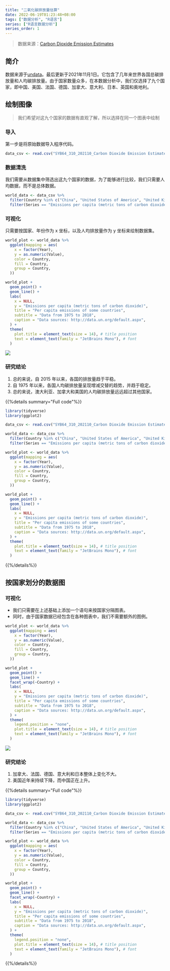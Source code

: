 ```yaml
---
title: "二氧化碳排放量估算"
date: 2022-06-19T01:23:48+08:00
tags: ["数据分析", "R语言"]
series: ["R语言数据分析"]
series_order: 1
---
```


> 数据来源：[Carbon Dioxide Emission Estimates](http://data.un.org/_Docs/SYB/CSV/SYB64_310_202110_Carbon%20Dioxide%20Emission%20Estimates.csv)

## 简介

数据来源于[undata](http://data.un.org/default.aspx)。最后更新于2021年11月1日。它包含了几年来世界各国总碳排放量和人均碳排放量。由于国家数量众多，在本数据分析中，我们仅选择了九个国家，即中国、美国、法国、德国、加拿大、意大利、日本、英国和奥地利。

## 绘制图像

> 我们希望对这九个国家的数据有直观了解，所以选择在同一个图表中绘制

### 导入

第一步是将原始数据导入程序代码。

```R
data_csv <- read.csv("SYB64_310_202110_Carbon Dioxide Emission Estimates.csv")
```

### 数据清洗

我们需要从数据集中筛选出这九个国家的数据，为了能够进行比较，我们只需要人均数据，而不是总体数据。

```R
world_data <- data_csv %>%
  filter(Country %in% c("China", "United States of America", "United Kingdom", "France", "Germany", "Australia", "Japan", "Canada", "Italy")) %>%
  filter(Series == "Emissions per capita (metric tons of carbon dioxide)")
```

### 可视化

只需要按国家、年份作为 x 坐标，以及人均排放量作为 y 坐标来绘制数据集。

```R
world_plot <- world_data %>%
  ggplot(mapping = aes(
    x = factor(Year),
    y = as.numeric(Value),
    color = Country,
    fill = Country,
    group = Country,
  ))

world_plot +
  geom_point() +
  geom_line() +
  labs(
    x = NULL,
    y = "Emissions per capita (metric tons of carbon dioxide)",
    title = "Per capita emissions of some countries",
    subtitle = "Data from 1975 to 2018",
    caption = "Data sources: http://data.un.org/default.aspx",
  ) +
  theme(
    plot.title = element_text(size = 14), # title position
    text = element_text(family = "JetBrains Mono"), # font
  )
```

![](plot1.svg)

### 研究结论

1. 总的来说，自 2015 年以来，各国的排放量趋于平稳。
2. 自 1975 年以来，各国人均碳排放量呈现增减交替的趋势，并趋于稳定。
3. 总的来说，澳大利亚、加拿大和美国的人均碳排放量远远超过其他国家。

{{%details summary="Full code"%}}
```R
library(tidyverse)
library(ggplot2)

data_csv <- read.csv("SYB64_310_202110_Carbon Dioxide Emission Estimates.csv")

world_data <- data_csv %>%
  filter(Country %in% c("China", "United States of America", "United Kingdom", "France", "Germany", "Australia", "Japan", "Canada", "Italy")) %>%
  filter(Series == "Emissions per capita (metric tons of carbon dioxide)")

world_plot <- world_data %>%
  ggplot(mapping = aes(
    x = factor(Year),
    y = as.numeric(Value),
    color = Country,
    fill = Country,
    group = Country,
  ))

world_plot +
  geom_point() +
  geom_line() +
  labs(
    x = NULL,
    y = "Emissions per capita (metric tons of carbon dioxide)",
    title = "Per capita emissions of some countries",
    subtitle = "Data from 1975 to 2018",
    caption = "Data sources: http://data.un.org/default.aspx",
  ) +
  theme(
    plot.title = element_text(size = 14), # title position
    text = element_text(family = "JetBrains Mono"), # font
  )
```
{{%/details%}}

## 按国家划分的数据图

### 可视化

- 我们只需要在上述基础上添加一个语句来按国家分隔图表。
- 同时，由于国家数据已经包含在各种图表中，我们不需要额外的图例。

```R
world_plot <- world_data %>%
  ggplot(mapping = aes(
    x = factor(Year),
    y = as.numeric(Value),
    color = Country,
    fill = Country,
    group = Country,
  ))

world_plot +
  geom_point() +
  geom_line() +
  facet_wrap(~Country) +
  labs(
    x = NULL,
    y = "Emissions per capita (metric tons of carbon dioxide)",
    title = "Per capita emissions of some countries",
    subtitle = "Data from 1975 to 2018",
    caption = "Data sources: http://data.un.org/default.aspx",
  ) +
  theme(
    legend.position = "none",
    plot.title = element_text(size = 14), # title position
    text = element_text(family = "JetBrains Mono"), # font
  )
```

![](plot2.svg)

### 研究结论

1. 加拿大、法国、德国、意大利和日本整体上变化不大。
2. 美国近年来持续下降，而中国正在上升。

{{%details summary="Full code"%}}
```R
library(tidyverse)
library(ggplot2)

data_csv <- read.csv("SYB64_310_202110_Carbon Dioxide Emission Estimates.csv")

world_data <- data_csv %>%
  filter(Country %in% c("China", "United States of America", "United Kingdom", "France", "Germany", "Australia", "Japan", "Canada", "Italy")) %>%
  filter(Series == "Emissions per capita (metric tons of carbon dioxide)")

world_plot <- world_data %>%
  ggplot(mapping = aes(
    x = factor(Year),
    y = as.numeric(Value),
    color = Country,
    fill = Country,
    group = Country,
  ))

world_plot +
  geom_point() +
  geom_line() +
  facet_wrap(~Country) +
  labs(
    x = NULL,
    y = "Emissions per capita (metric tons of carbon dioxide)",
    title = "Per capita emissions of some countries",
    subtitle = "Data from 1975 to 2018",
    caption = "Data sources: http://data.un.org/default.aspx",
  ) +
  theme(
    legend.position = "none",
    plot.title = element_text(size = 14), # title position
    text = element_text(family = "JetBrains Mono"), # font
  )
```
{{%/details%}}